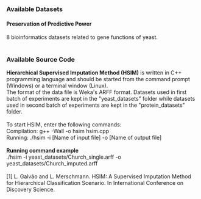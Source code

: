 ### Available Datasets
#### Preservation of Predictive Power
8 bioinformatics datasets related to gene functions of yeast.<br>
<br>
### Available Source Code
<b>Hierarchical Supervised Imputation Method (HSIM)</b> is written in C++ programming language and should be started from the command prompt (Windows) or a terminal window (Linux).<br>
The format of the data file is Weka's ARFF format. Datasets used in first batch of experiments are kept in the "yeast_datasets" folder while datasets used in second batch of experiments are kept in the "protein_datasets" folder.<br>
<br>
To start HSIM, enter the following commands:<br>
Compilation: g++ -Wall -o hsim hsim.cpp<br>
Running: ./hsim -i [Name of input file] -o [Name of output file]<br>
<br>
<b>Running command example</b><br>
./hsim -i yeast_datasets/Church_single.arff -o yeast_datasets/Church_imputed.arff<br>
<br>
[1] L. Galvão and L. Merschmann. HSIM: A Supervised Imputation Method for Hierarchical Classification Scenario. In International Conference on Discovery Science.
